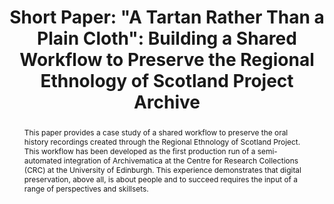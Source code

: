 ---
abstract: This paper provides a case study of a shared workflow to preserve the oral
  history recordings created through the Regional Ethnology of Scotland Project. This
  workflow has been developed as the first production run of a semi-automated integration
  of Archivematica at the Centre for Research Collections (CRC) at the University
  of Edinburgh. This experience demonstrates that digital preservation, above all,
  is about people and to succeed requires the input of a range of perspectives and
  skillsets.
creators:
- Sara Day Thomson
date: null
document_url: https://az659834.vo.msecnd.net/eventsairwesteuprod/production-inconference-public/4675944b03cf46d69f1ef0e5d189719a
grand_parent: iPRES
institutions:
- University of Edinburgh
keywords:
- oral history
- workflow documentation
- automation
landing_page_url: null
language: eng
layout: publication
license: CC-BY 4.0 International
notes_url: null
parent: iPRES 2022
publication_type: short paper
size: null
slides_url: null
source_name: iPRES
stream_url: null
title: 'Short Paper: "A Tartan Rather Than a Plain Cloth": Building a Shared Workflow
  to Preserve the Regional Ethnology of Scotland Project Archive'
year: 2022
---